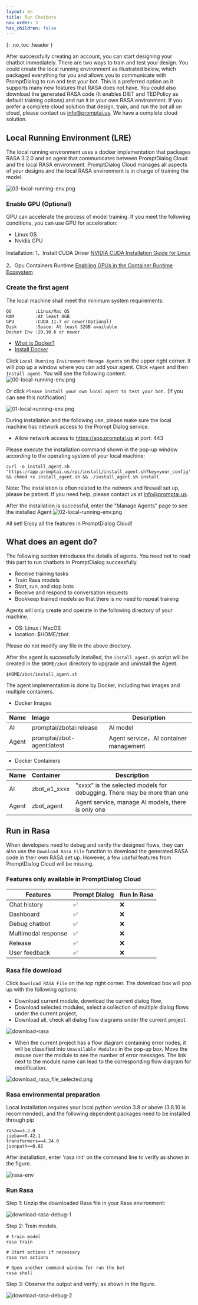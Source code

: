 ```yaml
---
layout: en
title: Run Chatbots
nav_order: 3
has_children: false
---
```

{: .no_toc .header }

After successfully creating an account, you can start designing your chatbot immediately. There are two ways to train and test your design. You could create the local running environment as illustrated below, which packaged everything for you and allows you to communicate with PromptDialog to run and test your bot.  This is a preferred option as it supports many new features that RASA does not have.  You could also download the generated RASA code (It enables DIET and TEDPolicy as default training options) and run it in your own RASA environment.  If you prefer a complete cloud solution that design, train, and run the bot all on cloud, please contact us [info@promptai.us](mailto:info@promptai.us).  We have a complete cloud solution. 


## Local Running Environment (LRE)
The local running environment uses a docker implementation that packages RASA 3.2.0 and an agent that communicates between PromptDialog Cloud and the local RASA environment.   PromptDialog Cloud manages all aspects of your designs and the local RASA environment is in charge of training the model.

![03-local-running-env.png](/assets/images/local_running_env/03-local-running-env.png)

### Enable GPU (Optional)
GPU can accelerate the process of model training. If you meet the following conditions, you can use GPU for acceleration:

- Linux OS 
- Nvidia GPU

Installation:
1、Install CUDA Driver
[NVIDIA CUDA Installation Guide for Linux](https://docs.nvidia.com/cuda/cuda-installation-guide-linux/index.html)

2、Gpu Containers Runtime
[Enabling GPUs in the Container Runtime Ecosystem](https://developer.nvidia.com/blog/gpu-containers-runtime/)

### Create the first agent
The local machine shall meet the minimum system requirements:

```text
OS         :Linux/Mac OS
RAM        :At least 8GB
GPU        :CUDA 11.7 or newer(Optional)
Disk       :Space: At least 32GB available
Docker Env :20.10.6 or newer
```

- [What is Docker?](https://www.docker.com/)
- [Install Docker](https://docs.docker.com/get-docker/)

Click `Local Running Environment`-`Manage Agents` on the upper right corner.  It will pop up a window where you can add your agent.  Click `+Agent` and then `Install agent`.  You  will see the following content.
![00-local-running-env.png](/assets/images/local_running_env/00-local-running-env.png)

Or click `Please install your own local agent to test your bot.` [If you can see this notification]

![01-local-running-env.png](/assets/images/run_bots_install_agent_2.jpg)

During installation and the following use, please make sure the local machine has network access to the Prompt Dialog service.

- Allow network access to https://app.promptai.us at port: 443

Please execute the installation command shown in the pop-up window according to the operating system of your local machine:
```shell
curl -o install_agent.sh 'https://app.promptai.us/rpc/install/install_agent.sh?key=your_config' && chmod +x install_agent.sh && ./install_agent.sh install
```
Note: The installation is often related to the network and firewall set up, please be patient. If you need help, please contact us at [info@promptai.us](mailto:info@promptai.us).

After the installation is successful, enter the "Manage Agents" page to see the installed Agent
![02-local-running-env.png](/assets/images/local_running_env/02-local-running-env.png)

All set! Enjoy all the features in PromptDialog Cloud!

## What does an agent do?
The following section introduces the details of agents. You need not to read this part to run chatbots in PromptDialog successfully. 

<!---
- 接收训练/部署任务
- 上传任务执行步骤、结果
- 上传训练好的模型，便于负载均衡时不用重复训练
- 接收和响应对话请求
- 创建、停止和升级AI容器
--->

- Receive training tasks
- Train Rasa models
- Start, run, and stop bots
- Receive and respond to conversation requests
- Bookkeep trained models so that there is no need to repeat training

Agents will only create and operate in the following directory of your machine. 

- OS:  Linux / MacOS
- location: $HOME/zbot

Please do not modify any file in the above drectory. 

<!--
- 数据与系统运行有关，请勿操作。否则可能导致系统无法正常工作。
- 数据、目录结构可能会变化，同时里面的数据可能会被服务端使用。

Example:

```shell
.
└── .promptai
    ├── .agent
    │   ├── a1 ## 训练任务，目录名称为内部账户名称
    │   ├── download ## 训练数据目录
    │   ├── pqdata ## 缓存数据
    │   │   ├── reporter.published.project ## 发布项目的缓存
    │   │   ├── reporter.task.result ## 任务执行结果缓存
    │   │   └── reporter.task.step ## 任务执行步骤缓存
    │   └── published_project.conf ## 发布的项目数据
    └── .ai  ## AI 数据目录
        ├── log ## 日志目录
        │   └── a1 ## 目录名称为内部账户名称
        │       ├── debug ## 调试的日志
        │       ├── p_cm6gp9vx6igw ## 发布项目的日志 名称为项目ID，可能会有多个
        │       ├── p_cm6j0rozjncw
        │       └── p_cmaamgq4bsao
        ├── model ## 模型文件目录
        │   └── a1 ## 目录名称为内部账户名称
        │       ├── debug ## 调试的模型
        │       ├── p_cm6gp9vx6igw ## 发布项目的模型 名称为项目ID，可能会有多个
        │       ├── p_cm6j0rozjncw
        │       └── p_cmaamgq4bsao
        └── train ## 训练数据目录
            └── a1 ## 目录名称为内部账户名称
                ├── debug ## 调试的训练数据
                ├── p_cm6gp9vx6igw ## 发布项目的训练数据 名称为项目ID，可能会有多个
                ├── p_cm6j0rozjncw
                └── p_cmaamgq4bsao
```
-->

After the agent is successfully installed, the `install_agent.sh` script will be created in the `$HOME/zbot` directory to upgrade and uninstall the Agent.

```shell
$HOME/zbot/install_agent.sh
```

The agent implementation is done by Docker, including two images and multiple containers.

- Docker Images

| Name  | Image                        | Description                             |
|:------|:-----------------------------|-----------------------------------------|
|  AI   | promptai/zbotai:release      | AI model                                |
| Agent | promptai/zbot-agent:latest   | Agent service，AI container management  |

- Docker Containers

| Name  | Container    | Description                                                              |
|:------|:-------------|--------------------------------------------------------------------------|
|  AI   | zbot_a1_xxxx  | "xxxx" is the selected models for debugging. There may be more than one |
| Agent | zbot_agent   | Agent service, manage AI models, there is only one                       |

<!---
| Name  | Container    | Description                                                      |
|:------|:-------------|-------------------------------------------------------------|
|  AI   | zbot_a1_xxx  | "xxx"为调试的模型或具体的项目，可能有多个，与发布的项目数量有关       |
| Agent | zbot_agent   | Agent服务，管理AI模型 ，有且仅有一个                             |
--->


## Run in Rasa

When developers need to debug and verify the designed flows, they can also use the `Download Rasa File` function to download the generated RASA code in their own RASA set up.  However, a few useful features from PromptDialog Cloud will be missing.  

### Features only available in PromptDialog Cloud

<!---
| Features                  | Prompt Dialog | Run In Rasa |
|---------------------------|--------------|-------------|
| Attachment bot reply      |         ✅   |       ❌    |
| Chat history              |         ✅   |       ❌    |
| Condition reply           |         ✅   |       ❌    |
| Dashboard                 |         ✅   |       ❌    |        
| Debug chatbot             |         ✅   |       ❌    |
| FAQ:First message to user |         ✅   |       ❌    |
| FAQ:Last message to user  |         ✅   |       ❌    |
| FAQ:Multi bot replies     |         ✅   |       ❌    |
| Image bot reply           |         ✅   |       ❌    |
| Release                   |         ✅   |       ❌    |
| User Feedback             |         ✅   |       ❌    |

--->

| Features                  | Prompt Dialog | Run In Rasa |
|---------------------------|--------------|-------------|
| Chat history              |         ✅   |       ❌    |
| Dashboard                 |         ✅   |       ❌    |        
| Debug chatbot             |         ✅   |       ❌    |
| Multimodal response       |         ✅   |       ❌    |
| Release                   |         ✅   |       ❌    |
| User feedback             |         ✅   |       ❌    |

### Rasa file download

Click `Download RASA File` on the top right corner.  The download box will pop up with the following options:

* Download current module, download the current dialog flow,
* Download selected modules, select a collection of multiple dialog flows under the current project,
* Download all, check all dialog flow diagrams under the current project.

![download-rasa](/assets/images/download_rasa_file_current.png)

- When the current project has a flow diagram containing error nodes, it will be classified into `Unavailable Modules` in the pop-up box.  Move the mouse over the module to see the number of error messages. The link next to the module name can lead to the corresponding flow diagram for modification.

![download_rasa_file_selected.png](/assets/images/download_rasa_file_selected.png)  

### Rasa environmental preparation

Local installation requires your local python version 3.8 or above (3.8.10 is recommended), and the following dependent packages need to be installed through pip

```text
rasa==3.2.0
jieba==0.42.1
transformers==4.24.0
jsonpath==0.82
```

After installation, enter 'rasa init' on the command line to verify as shown in the figure.

![rasa-env](/assets/images/dev_guide/download-rasa-env.png)

### Run Rasa
Step 1: Unzip the downloaded Rasa file in your Rasa environment:

![download-rasa-debug-1](/assets/images/dev_guide/download-rasa-debug-1.jpg)

Step 2: Train models.

```shell
# train model 
rasa train

# Start actions if necessary
rasa run actions

# Open another command window for run the bot 
rasa shell
```

Step 3: Observe the output and verify, as shown in the figure.
   
![download-rasa-debug-2](/assets/images/dev_guide/download-rasa-debug-2.jpg)

<!---
1、The current version does not support built-in variables
-->
